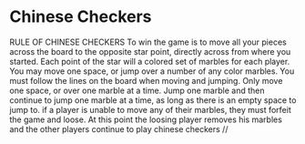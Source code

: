 # Chinese Checkers
RULE OF CHINESE CHECKERS
To win the game is to move all your pieces across the board to the opposite star point, directly across from where you started.
Each point of the star will a colored set of marbles for each player. You may move one space, or jump over a number of any color marbles. You must follow the lines on the board when moving and jumping. Only move one space, or over one marble at a time. Jump one marble and then continue to jump one marble at a time, as long as there is an empty space to jump to.
if a player is unable to move any of their marbles, they must forfeit the game and loose. At this point the loosing player removes his marbles and the other players continue to play chinese checkers
//